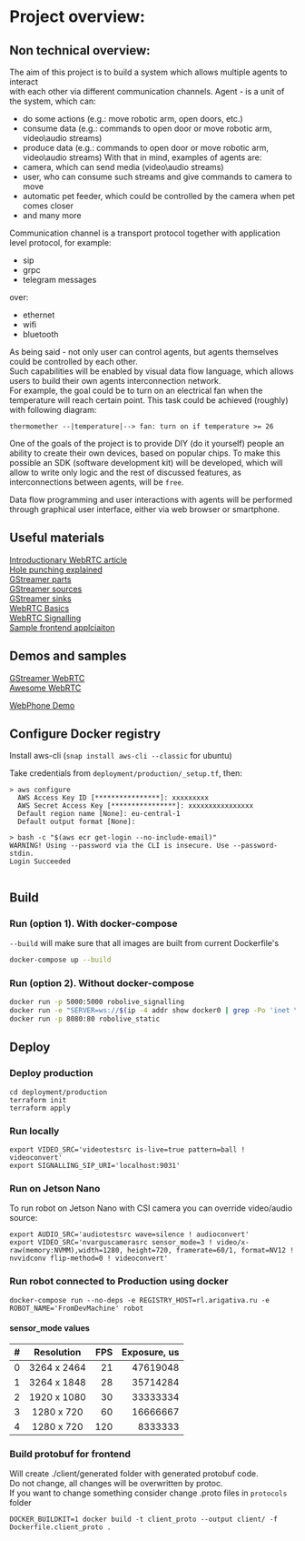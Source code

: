 # Project overview:
## Non technical overview:
The aim of this project is to build a system which allows multiple agents to interact   
with each other via different communication channels.
Agent - is a unit of the system, which can:
- do some actions (e.g.: move robotic arm, open doors, etc.)
- consume data (e.g.: commands to open door or move robotic arm, video\audio streams)
- produce data (e.g.: commands to open door or move robotic arm, video\audio streams)
With that in mind, examples of agents are:
- camera, which can send media (video\audio streams)
- user, who can consume such streams and give commands to camera to move
- automatic pet feeder, which could be controlled by the camera when pet comes closer
- and many more 

Communication channel is a transport protocol together with application level protocol, for example:
- sip
- grpc
- telegram messages

over:
- ethernet
- wifi
- bluetooth

As being said - not only user can control agents, but agents themselves could be controlled by each other.  
Such capabilities will be enabled by visual data flow language, which allows users to 
build their own agents interconnection network.  
For example, the goal could be to turn on an electrical fan when the temperature will reach certain point.
This task could be achieved (roughly) with following diagram:  
```
thermomether --|temperature|--> fan: turn on if temperature >= 26
``` 


One of the goals of the project is to provide DIY (do it yourself) people an ability to create their own devices,
based on popular chips. To make this possible an SDK (software development kit) will be developed, which will allow
to write only logic and the rest of discussed features, as interconnections between agents, will be `free`.  

Data flow programming and user interactions with agents will be performed through graphical user interface, either via web browser or
smartphone.   
 

## Useful materials

[Introductionary WebRTC article](https://habr.com/ru/company/yandex/blog/419951/)    
[Hole punching explained](https://bford.info/pub/net/p2pnat/)   
[GStreamer parts](https://habr.com/en/post/178813/)  
[GStreamer sources](https://habr.com/ru/post/179167/)  
[GStreamer sinks](https://habr.com/en/post/204014/)  
[WebRTC Basics](https://www.html5rocks.com/en/tutorials/webrtc/basics/)    
[WebRTC Signalling](https://www.html5rocks.com/en/tutorials/webrtc/infrastructure/)  
[Sample frontend applciaiton](https://developer.mozilla.org/en-US/docs/Web/API/WebRTC_API/Signaling_and_video_calling)  

## Demos and samples
[GStreamer WebRTC](https://github.com/centricular/gstwebrtc-demos)  
[Awesome WebRTC](https://github.com/openrtc-io/awesome-webrtc)

[WebPhone Demo](https://rl.arigativa.ru/webPhone/)

## Configure Docker registry

Install aws-cli (`snap install aws-cli --classic` for ubuntu)

Take credentials from `deployment/production/_setup.tf`, then:
```shell script
> aws configure
  AWS Access Key ID [****************]: xxxxxxxxx
  AWS Secret Access Key [****************]: xxxxxxxxxxxxxxxx
  Default region name [None]: eu-central-1
  Default output format [None]: 

> bash -c "$(aws ecr get-login --no-include-email)"
WARNING! Using --password via the CLI is insecure. Use --password-stdin.
Login Succeeded


```

## Build

### Run (option 1). With docker-compose
`--build` will make sure that all images are built from current Dockerfile's
```bash
docker-compose up --build
```

### Run (option 2). Without docker-compose
```bash
docker run -p 5000:5000 robolive_signalling
docker run -e "SERVER=ws://$(ip -4 addr show docker0 | grep -Po 'inet \K[\d.]+'):5000" robolive_robot
docker run -p 8080:80 robolive_static
```

## Deploy

### Deploy production
```
cd deployment/production
terraform init
terraform apply
```

### Run locally
```shell script
export VIDEO_SRC='videotestsrc is-live=true pattern=ball ! videoconvert'
export SIGNALLING_SIP_URI='localhost:9031'
``` 
### Run on Jetson Nano

To run robot on Jetson Nano with CSI camera you can override video/audio source:
```shell script
export AUDIO_SRC='audiotestsrc wave=silence ! audioconvert'
export VIDEO_SRC='nvarguscamerasrc sensor_mode=3 ! video/x-raw(memory:NVMM),width=1280, height=720, framerate=60/1, format=NV12 ! nvvidconv flip-method=0 ! videoconvert'
```


### Run robot connected to Production using docker

```shell script
docker-compose run --no-deps -e REGISTRY_HOST=rl.arigativa.ru -e ROBOT_NAME='FromDevMachine' robot
```

#### sensor_mode values

| # | Resolution  | FPS | Exposure, us |  
|---|:-----------:| ---:| ------------:|
| 0 | 3264 x 2464 |  21 |     47619048 |
| 1 | 3264 x 1848 |  28 |     35714284 |
| 2 | 1920 x 1080 |  30 |     33333334 |
| 3 | 1280 x 720  |  60 |     16666667 |
| 4 | 1280 x 720  | 120 |      8333333 |

### Build protobuf for frontend
Will create ./client/generated folder with generated protobuf code.  
Do not change, all changes will be overwritten by protoc.  
If you want to change something consider change .proto files in `protocols` folder  
```shell script
DOCKER_BUILDKIT=1 docker build -t client_proto --output client/ -f Dockerfile.client_proto .
```
